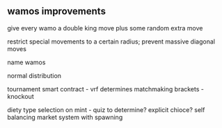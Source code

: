 ## wamos improvements

give every wamo a double king move plus some random extra move

restrict special movements to a certain radius; prevent massive diagonal moves

name wamos

normal distribution

tournament smart contract - vrf determines matchmaking brackets - knockout

diety type selection on mint - quiz to determine? explicit chioce? self balancing
market system with spawning